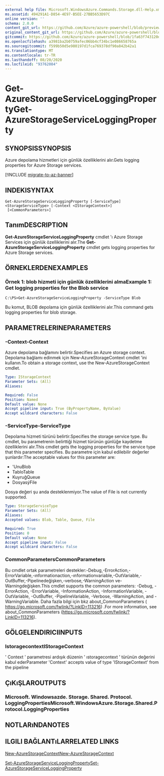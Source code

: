 ```yaml
---
external help file: Microsoft.WindowsAzure.Commands.Storage.dll-Help.xml
ms.assetid: 494291A1-D854-4E97-B5EE-27BB5653D97C
online version: ''
schema: 2.0.0
content_git_url: https://github.com/Azure/azure-powershell/blob/preview/src/Storage/Commands.Storage/help/Get-AzureStorageServiceLoggingProperty.md
original_content_git_url: https://github.com/Azure/azure-powershell/blob/preview/src/Storage/Commands.Storage/help/Get-AzureStorageServiceLoggingProperty.md
gitcommit: https://github.com/Azure/azure-powershell/blob/1fa63f743120d7a7cd6cbb28ee43cd0f4c654af9
ms.openlocfilehash: a3981ba2b0759afec06bb4cf34bc1e086658765a
ms.sourcegitcommit: f599b50d5e980197d1fca769378df90a842b42a1
ms.translationtype: MT
ms.contentlocale: tr-TR
ms.lasthandoff: 08/20/2020
ms.locfileid: "93762084"
---
```

# <span data-ttu-id="21ee6-101">Get-AzureStorageServiceLoggingProperty</span><span class="sxs-lookup"><span data-stu-id="21ee6-101">Get-AzureStorageServiceLoggingProperty</span></span>

## <span data-ttu-id="21ee6-102">SYNOPSIS</span><span class="sxs-lookup"><span data-stu-id="21ee6-102">SYNOPSIS</span></span>
<span data-ttu-id="21ee6-103">Azure depolama hizmetleri için günlük özelliklerini alır.</span><span class="sxs-lookup"><span data-stu-id="21ee6-103">Gets logging properties for Azure Storage services.</span></span>

[!INCLUDE [migrate-to-az-banner](../../includes/migrate-to-az-banner.md)]

## <span data-ttu-id="21ee6-104">INDEKI</span><span class="sxs-lookup"><span data-stu-id="21ee6-104">SYNTAX</span></span>

```
Get-AzureStorageServiceLoggingProperty [-ServiceType] <StorageServiceType> [-Context <IStorageContext>]
 [<CommonParameters>]
```

## <span data-ttu-id="21ee6-105">Tanım</span><span class="sxs-lookup"><span data-stu-id="21ee6-105">DESCRIPTION</span></span>
<span data-ttu-id="21ee6-106">**Get-AzureStorageServiceLoggingProperty** cmdlet 'ı Azure Storage Services için günlük özelliklerini alır.</span><span class="sxs-lookup"><span data-stu-id="21ee6-106">The **Get-AzureStorageServiceLoggingProperty** cmdlet gets logging properties for Azure Storage services.</span></span>

## <span data-ttu-id="21ee6-107">ÖRNEKLERDEN</span><span class="sxs-lookup"><span data-stu-id="21ee6-107">EXAMPLES</span></span>

### <span data-ttu-id="21ee6-108">Örnek 1: blob hizmeti için günlük özelliklerini alma</span><span class="sxs-lookup"><span data-stu-id="21ee6-108">Example 1: Get logging properties for the Blob service</span></span>
```
C:\PS>Get-AzureStorageServiceLoggingProperty -ServiceType Blob
```

<span data-ttu-id="21ee6-109">Bu komut, BLOB depolama için günlük özelliklerini alır.</span><span class="sxs-lookup"><span data-stu-id="21ee6-109">This command gets logging properties for blob storage.</span></span>

## <span data-ttu-id="21ee6-110">PARAMETRELERINE</span><span class="sxs-lookup"><span data-stu-id="21ee6-110">PARAMETERS</span></span>

### <span data-ttu-id="21ee6-111">-Context</span><span class="sxs-lookup"><span data-stu-id="21ee6-111">-Context</span></span>
<span data-ttu-id="21ee6-112">Azure depolama bağlamını belirtir.</span><span class="sxs-lookup"><span data-stu-id="21ee6-112">Specifies an Azure storage context.</span></span>
<span data-ttu-id="21ee6-113">Depolama bağlamı edinmek için New-AzureStorageContext cmdlet 'ini kullanın.</span><span class="sxs-lookup"><span data-stu-id="21ee6-113">To obtain a storage context, use the New-AzureStorageContext cmdlet.</span></span>

```yaml
Type: IStorageContext
Parameter Sets: (All)
Aliases: 

Required: False
Position: Named
Default value: None
Accept pipeline input: True (ByPropertyName, ByValue)
Accept wildcard characters: False
```

### <span data-ttu-id="21ee6-114">-ServiceType</span><span class="sxs-lookup"><span data-stu-id="21ee6-114">-ServiceType</span></span>
<span data-ttu-id="21ee6-115">Depolama hizmeti türünü belirtir.</span><span class="sxs-lookup"><span data-stu-id="21ee6-115">Specifies the storage service type.</span></span>
<span data-ttu-id="21ee6-116">Bu cmdlet, bu parametrenin belirttiği hizmet türünün günlüğe kaydetme özelliklerini alır.</span><span class="sxs-lookup"><span data-stu-id="21ee6-116">This cmdlet gets the logging properties for the service type that this parameter specifies.</span></span>
<span data-ttu-id="21ee6-117">Bu parametre için kabul edilebilir değerler şunlardır:</span><span class="sxs-lookup"><span data-stu-id="21ee6-117">The acceptable values for this parameter are:</span></span>

- <span data-ttu-id="21ee6-118">'Unu</span><span class="sxs-lookup"><span data-stu-id="21ee6-118">Blob</span></span> 
- <span data-ttu-id="21ee6-119">Tablo</span><span class="sxs-lookup"><span data-stu-id="21ee6-119">Table</span></span>
- <span data-ttu-id="21ee6-120">Kuyruğ</span><span class="sxs-lookup"><span data-stu-id="21ee6-120">Queue</span></span>
- <span data-ttu-id="21ee6-121">Dosyasý</span><span class="sxs-lookup"><span data-stu-id="21ee6-121">File</span></span>

<span data-ttu-id="21ee6-122">Dosya değeri şu anda desteklenmiyor.</span><span class="sxs-lookup"><span data-stu-id="21ee6-122">The value of File is not currently supported.</span></span>

```yaml
Type: StorageServiceType
Parameter Sets: (All)
Aliases: 
Accepted values: Blob, Table, Queue, File

Required: True
Position: 0
Default value: None
Accept pipeline input: False
Accept wildcard characters: False
```

### <span data-ttu-id="21ee6-123">CommonParameters</span><span class="sxs-lookup"><span data-stu-id="21ee6-123">CommonParameters</span></span>
<span data-ttu-id="21ee6-124">Bu cmdlet ortak parametreleri destekler:-Debug,-ErrorAction,-ErrorVariable,-ınformationaction,-ınformationvariable,-OutVariable,-OutBuffer,-Pipelinedeğişken,-verbose,-WarningAction ve-Warningdeğişken.</span><span class="sxs-lookup"><span data-stu-id="21ee6-124">This cmdlet supports the common parameters: -Debug, -ErrorAction, -ErrorVariable, -InformationAction, -InformationVariable, -OutVariable, -OutBuffer, -PipelineVariable, -Verbose, -WarningAction, and -WarningVariable.</span></span> <span data-ttu-id="21ee6-125">Daha fazla bilgi için bkz about_CommonParameters ( https://go.microsoft.com/fwlink/?LinkID=113216) .</span><span class="sxs-lookup"><span data-stu-id="21ee6-125">For more information, see about_CommonParameters (https://go.microsoft.com/fwlink/?LinkID=113216).</span></span>

## <span data-ttu-id="21ee6-126">GÖLGELENDIRICI</span><span class="sxs-lookup"><span data-stu-id="21ee6-126">INPUTS</span></span>

### <span data-ttu-id="21ee6-127">Istoragecontext</span><span class="sxs-lookup"><span data-stu-id="21ee6-127">IStorageContext</span></span>

<span data-ttu-id="21ee6-128">' Context ' parametresi ardışık düzenin ' ıstoragecontext ' türünün değerini kabul eder</span><span class="sxs-lookup"><span data-stu-id="21ee6-128">Parameter 'Context' accepts value of type 'IStorageContext' from the pipeline</span></span>

## <span data-ttu-id="21ee6-129">ÇıKıŞLAR</span><span class="sxs-lookup"><span data-stu-id="21ee6-129">OUTPUTS</span></span>

### <span data-ttu-id="21ee6-130">Microsoft. Windowsazde. Storage. Shared. Protocol. LoggingProperties</span><span class="sxs-lookup"><span data-stu-id="21ee6-130">Microsoft.WindowsAzure.Storage.Shared.Protocol.LoggingProperties</span></span>

## <span data-ttu-id="21ee6-131">NOTLARıNDA</span><span class="sxs-lookup"><span data-stu-id="21ee6-131">NOTES</span></span>

## <span data-ttu-id="21ee6-132">ILGILI BAĞLANTıLAR</span><span class="sxs-lookup"><span data-stu-id="21ee6-132">RELATED LINKS</span></span>

[<span data-ttu-id="21ee6-133">New-AzureStorageContext</span><span class="sxs-lookup"><span data-stu-id="21ee6-133">New-AzureStorageContext</span></span>](./New-AzureStorageContext.md)

[<span data-ttu-id="21ee6-134">Set-AzureStorageServiceLoggingProperty</span><span class="sxs-lookup"><span data-stu-id="21ee6-134">Set-AzureStorageServiceLoggingProperty</span></span>](./Set-AzureStorageServiceLoggingProperty.md)



